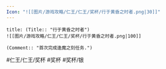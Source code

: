 ```yaml
---
Icon: "![[图片/游戏攻略/仁王/仁王/奖杯/行于黄昏之时者.png|30]]"
---
```

```ad-common-silver-trophy
title: (Title:: "行于黄昏之时者")
![[图片/游戏攻略/仁王/仁王/奖杯/行于黄昏之时者.png|100]]

(Comment:: "首次完成逢魔之刻任务.")
```

#仁王/仁王/奖杯 #奖杯 #奖杯/银
